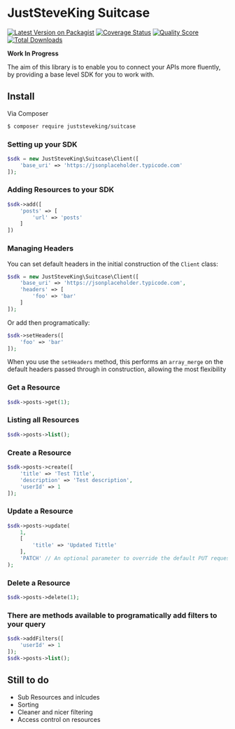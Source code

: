 # JustSteveKing Suitcase

[![Latest Version on Packagist][ico-version]][link-packagist]
[![Coverage Status][ico-scrutinizer]][link-scrutinizer]
[![Quality Score][ico-code-quality]][link-code-quality]
[![Total Downloads][ico-downloads]][link-downloads]

**Work In Progress**

The aim of this library is to enable you to connect your APIs more fluently, by providing a base level SDK for you to work with.

## Install

Via Composer

```bash
$ composer require juststeveking/suitcase
```

### Setting up your SDK

```php
$sdk = new JustSteveKing\Suitcase\Client([
    'base_uri' => 'https://jsonplaceholder.typicode.com'
]);
```

### Adding Resources to your SDK

```php
$sdk->add([
    'posts' => [
        'url' => 'posts'
    ]
])
```

### Managing Headers

You can set default headers in the initial construction of the `Client` class:

```php
$sdk = new JustSteveKing\Suitcase\Client([
    'base_uri' => 'https://jsonplaceholder.typicode.com',
    'headers' => [
        'foo' => 'bar'
    ]
]);
```

Or add then programatically:

```php
$sdk->setHeaders([
    'foo' => 'bar'
]);
```

When you use the `setHeaders` method, this performs an `array_merge` on the default headers passed through in construction, allowing the most flexibility


### Get a Resource

```php
$sdk->posts->get(1);
```

### Listing all Resources

```php
$sdk->posts->list();
```

### Create a Resource

```php
$sdk->posts->create([
    'title' => 'Test Title',
    'description' => 'Test description',
    'userId' => 1
]);
```

### Update a Resource

```php
$sdk->posts->update(
    1,
    [
        'title' => 'Updated Tittle'
    ],
    'PATCH' // An optional parameter to override the default PUT request
);
```

### Delete a Resource

```php
$sdk->posts->delete(1);
```

### There are methods available to programatically add filters to your query

```php
$sdk->addFilters([
    'userId' => 1
]);
$sdk->posts->list();
```

## Still to do

- Sub Resources and inlcudes
- Sorting
- Cleaner and nicer filtering
- Access control on resources




[ico-version]: https://img.shields.io/packagist/v/juststeveking/suitcase.svg?style=flat-square
[ico-scrutinizer]: https://img.shields.io/scrutinizer/coverage/g/JustSteveKing/Suitcase.svg?style=flat-square
[ico-code-quality]: https://img.shields.io/scrutinizer/g/JustSteveKing/Suitcase.svg?style=flat-square
[ico-downloads]: https://img.shields.io/packagist/dt/juststeveking/suitcase.svg?style=flat-square

[link-packagist]: https://packagist.org/packages/juststeveking/suitcase
[link-scrutinizer]: https://scrutinizer-ci.com/g/JustSteveKing/Suitcase/code-structure
[link-code-quality]: https://scrutinizer-ci.com/g/JustSteveKing/Suitcase/
[link-downloads]: https://packagist.org/packages/juststeveking/suitcase
[link-author]: https://github.com/JustSteveKing
